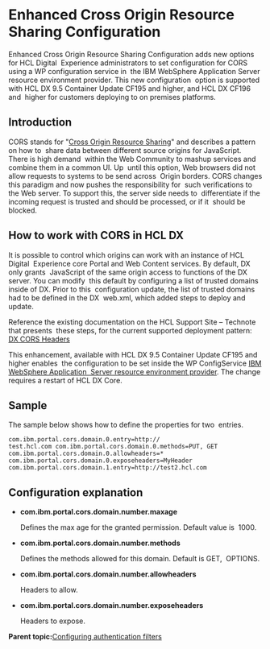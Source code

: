 # Enhanced Cross Origin Resource Sharing Configuration

Enhanced Cross Origin Resource Sharing Configuration adds new options for HCL Digital  Experience administrators to set configuration for CORS using a WP configuration service in  the IBM WebSphere Application Server resource environment provider. This new configuration  option is supported with HCL DX 9.5 Container Update CF195 and higher, and HCL DX CF196 and  higher for customers deploying to on premises platforms.

## Introduction

CORS stands for "[Cross Origin Resource Sharing](https://developer.mozilla.org/en-US/docs/Web/HTTP/CORS)" and describes a pattern on how to  share data between different source origins for JavaScript. There is high demand  within the Web Community to mashup services and combine them in a common UI. Up  until this option, Web browsers did not allow requests to systems to be send across  Origin borders. CORS changes this paradigm and now pushes the responsibility for  such verifications to the Web server. To support this, the server side needs to  differentiate if the incoming request is trusted and should be processed, or if it  should be blocked.

## How to work with CORS in HCL DX

It is possible to control which origins can work with an instance of HCL Digital  Experience core Portal and Web Content services. By default, DX only grants  JavaScript of the same origin access to functions of the DX server. You can modify  this default by configuring a list of trusted domains inside of DX. Prior to this  configuration update, the list of trusted domains had to be defined in the DX  web.xml, which added steps to deploy and update.

Reference the existing documentation on the HCL Support Site – Technote that presents  these steps, for the current supported deployment pattern: [DX CORS Headers](https://support.hcltechsw.com/csm?sys_kb_id=3aa0a5ae1b492098a2f48661cd4bcb9c&id=kb_article_view&sysparm_rank=1&sysparm_tsqueryId=24d8f7471b9ba81c534c4159cc4bcb76)

This enhancement, available with HCL DX 9.5 Container Update CF195 and higher enables  the configuration to be set inside the WP ConfigService [IBM WebSphere Application  Server resource environment provider](https://www.ibm.com/docs/en/was-nd/9.0.5?topic=settings-resource-environment-entry). The change requires a restart of HCL DX Core.  

## Sample

The sample below shows how to define the properties for two  entries.

```
com.ibm.portal.cors.domain.0.entry=http:// 
test.hcl.com com.ibm.portal.cors.domain.0.methods=PUT, GET  
com.ibm.portal.cors.domain.0.allowheaders=*  
com.ibm.portal.cors.domain.0.exposeheaders=MyHeader  
com.ibm.portal.cors.domain.1.entry=http://test2.hcl.com  
```

## Configuration explanation

-   **com.ibm.portal.cors.domain.number.maxage**

    Defines the max age for the granted permission. Default value is  1000.

-   **com.ibm.portal.cors.domain.number.methods**

    Defines the methods allowed for this domain. Default is GET,  OPTIONS.

-   **com.ibm.portal.cors.domain.number.allowheaders**

    Headers to allow.

-   **com.ibm.portal.cors.domain.number.exposeheaders**

    Headers to expose.


**Parent topic:**[Configuring authentication filters](../admin-system/adauthflt.md)


